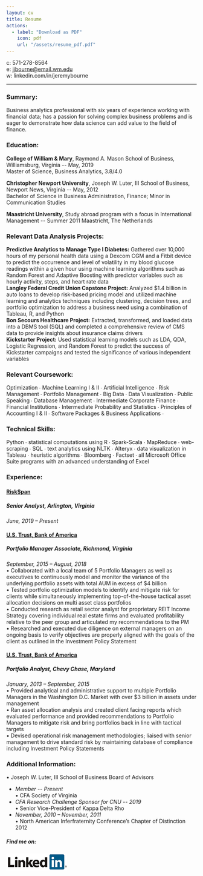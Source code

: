 ```yaml
---
layout: cv
title: Resume
actions:
  - label: "Download as PDF"
    icon: pdf
    url: "/assets/resume_pdf.pdf"
---
```



c: 571-278-8564     
e: jjbourne@email.wm.edu      
w: linkedin.com/in/jeremybourne   
____________________________________________________________________________

### Summary:
Business analytics professional with six years of experience working with financial data; has a passion for solving complex business problems and is eager to demonstrate how data science can add value to the field of finance. 

### Education:
**College of William & Mary**, Raymond A. Mason School of Business, Williamsburg, Virginia -- May, 2019  
Master of Science, Business Analytics, 3.8/4.0 

**Christopher Newport University**, Joseph W. Luter, III School of Business, Newport News, Virginia -- May, 2012  
Bachelor of Science in Business Administration, Finance; Minor in Communication Studies 

**Maastricht University**, Study abroad program with a focus in International Management -- Summer  2011
Maastricht, The Netherlands

### Relevant Data Analysis Projects:  
**Predictive Analytics to Manage Type I Diabetes:** Gathered over 10,000 hours of my personal health data using a Dexcom CGM and a Fitbit device to predict the occurrence and level of volatility in my blood glucose readings within a given hour using machine learning algorithms such as Random Forest and Adaptive Boosting with predictor variables such as hourly activity, steps, and heart rate data   
**Langley Federal Credit Union Capstone Project:** Analyzed $1.4 billion in auto loans to develop risk-based pricing model and utilized machine learning and analytics techniques including clustering, decision trees, and portfolio optimization to address a business need using a combination of Tableau, R, and Python  
**Bon Secours Healthcare Project:** Extracted, transformed, and loaded data into a DBMS tool (SQL) and completed a comprehensive review of CMS data to provide insights about insurance claims drivers  
**Kickstarter Project:** Used statistical learning models such as LDA, QDA, Logistic Regression, and Random Forest to predict the success of Kickstarter campaigns and tested the significance of various independent variables

### Relevant Coursework:  
Optimization ∙ Machine Learning I & II ∙ Artificial Intelligence ∙ Risk Management ∙ Portfolio Management ∙ Big Data ∙ Data Visualization ∙ Public Speaking ∙ Database Management ∙ Intermediate Corporate Finance ∙ Financial Institutions ∙ Intermediate Probability and Statistics ∙ Principles of Accounting I & II ∙ Software Packages & Business Applications ∙ 

### Technical Skills:  
Python ∙ statistical computations using R ∙ Spark-Scala ∙ MapReduce ∙ web-scraping ∙ SQL ∙ text analytics using NLTK ∙ Alteryx ∙ data visualization in Tableau ∙ heuristic algorithms ∙ Bloomberg ∙ Factset ∙ all Microsoft Office Suite programs with an advanced understanding of Excel 

### Experience:

#### [RiskSpan](https://riskspan.com/)  
##### **Senior Analyst**, Arlington, Virginia
*June, 2019 – Present*  

#### [U.S. Trust, Bank of America](https://www.privatebank.bankofamerica.com/solutions/individuals-families/investment-management.html?cm_mmc=GWIM-USTrust-_-Google-PS-_-Investment_Management-_-Brand_Core_Exact_Sitelinks&gclid=EAIaIQobChMIneqhlraR4wIVQ7nACh1MCAs1EAAYASADEgI1nfD_BwE&gclsrc=aw.ds)  
##### **Portfolio Manager Associate**, Richmond, Virginia
*September, 2015 – August, 2018*  
•	Collaborated with a local team of 5 Portfolio Managers as well as executives to continuously model and monitor the variance of the underlying portfolio assets with total AUM in excess of $4 billion  
•	Tested portfolio optimization models to identify and mitigate risk for clients while simultaneously implementing top-of-the-house tactical asset allocation decisions on multi asset class portfolios  
•	Conducted research as retail sector analyst for proprietary REIT Income Strategy covering individual real estate firms and evaluated profitability relative to the peer group and articulated my recommendations to the PM   
•	Researched and executed due diligence on external managers on an ongoing basis to verify objectives are properly aligned with the goals of the client as outlined in the Investment Policy Statement 

#### [U.S. Trust, Bank of America](https://www.privatebank.bankofamerica.com/solutions/individuals-families/investment-management.html?cm_mmc=GWIM-USTrust-_-Google-PS-_-Investment_Management-_-Brand_Core_Exact_Sitelinks&gclid=EAIaIQobChMIneqhlraR4wIVQ7nACh1MCAs1EAAYASADEgI1nfD_BwE&gclsrc=aw.ds)    
##### **Portfolio Analyst**, Chevy Chase, Maryland
*January, 2013 – September, 2015*    
•	Provided analytical and administrative support to multiple Portfolio Managers in the Washington D.C. Market with over $3 billion in assets under management  
•	Ran asset allocation analysis and created client facing reports which evaluated performance and provided recommendations to Portfolio Managers to mitigate risk and bring portfolios back in line with tactical targets  
•	Devised operational risk management methodologies; liaised with senior management to drive standard risk by maintaining database of compliance including Investment Policy Statements

### Additional Information:  
•	Joseph W. Luter, III School of Business Board of Advisors  
  - *Member -- Present*  
•	CFA Society of Virginia  
  - *CFA Research Challenge Sponsor for CNU -- 2019*  
•	Senior Vice-President of Kappa Delta Rho  
  - *November, 2010 – November, 2011*  
•	North American Inferfraternity Conference’s Chapter of Distinction 2012  


##### Find me on:  

[![button](/assets/linkedin.png)](https://www.linkedin.com/in/jeremybourne/)